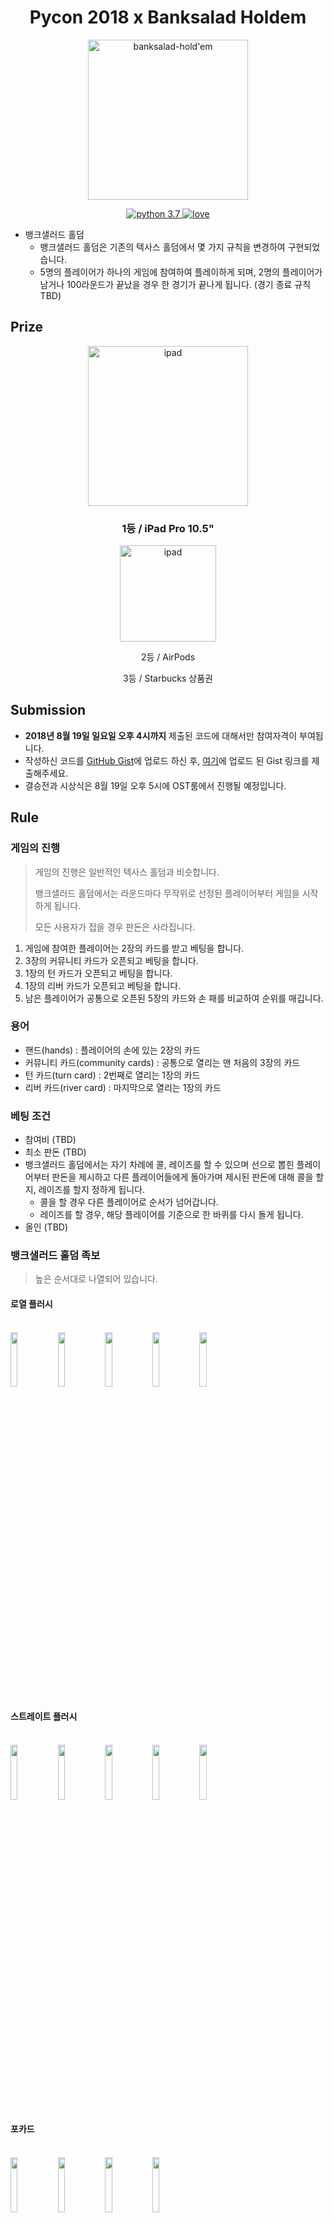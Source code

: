 <h1 align="center">Pycon 2018 x Banksalad Holdem</h1>

<p align="center">
  <img src="./resources/banksalad-holdem.png" alt="banksalad-hold'em" width="256px" />
</p>

<p align="center">
  <a href="https://www.python.org/downloads/release/python-370/">
    <img src="https://img.shields.io/badge/python-3.7-blue.svg" alt="python 3.7" />
  </a>
  <a href="https://rainist.com/recruit">
    <img src="https://img.shields.io/badge/%3C%2F%3E%20with%20%E2%99%A5%20by-Rainist-blue.svg" alt="love" />
  </a>
</p>

- 뱅크샐러드 홀덤
  - 뱅크샐러드 홀덤은 기존의 텍사스 홀덤에서 몇 가지 규칙을 변경하여 구현되었습니다.
  - 5명의 플레이어가 하나의 게임에 참여하여 플레이하게 되며, 2명의 플레이어가 남거나 100라운드가 끝났을 경우 한 경기가 끝나게 됩니다. (경기 종료 규칙 TBD)

## Prize

<p align="center">
  <img src="./resources/ipad-pro.png" alt="ipad" width="256px" />
</p>
<h3 align="center">1등 / iPad Pro 10.5"</h3>

<p align="center">
  <img src="./resources/airpods.png" alt="ipad" width="154px" />
</p>
<p align="center">2등 / AirPods</p>

<p align="center">3등 / Starbucks 상품권</p>

## Submission

- **2018년 8월 19일 일요일 오후 4시까지** 제출된 코드에 대해서만 참여자격이 부여됩니다.
- 작성하신 코드를 [GitHub Gist](https://gist.github.com/)에 업로드 하신 후, [여기](https://goo.gl/forms/v4Nup2q7kgBlmmUh1)에 업로드 된 Gist 링크를 제출해주세요.
- 결승전과 시상식은 8월 19일 오후 5시에 OST룸에서 진행될 예정입니다.

## Rule

### 게임의 진행

> 게임의 진행은 일반적인 텍사스 홀덤과 비슷합니다.
>
> 뱅크샐러드 홀덤에서는 라운드마다 무작위로 선정된 플레이어부터 게임을 시작하게 됩니다.
>
> 모든 사용자가 접을 경우 판돈은 사라집니다.

1. 게임에 참여한 플레이어는 2장의 카드를 받고 베팅을 합니다.
2. 3장의 커뮤니티 카드가 오픈되고 베팅을 합니다.
3. 1장의 턴 카드가 오픈되고 베팅을 합니다.
4. 1장의 리버 카드가 오픈되고 베팅을 합니다.
5. 남은 플레이어가 공통으로 오픈된 5장의 카드와 손 패를 비교하여 순위를 매깁니다.

### 용어

- 핸드(hands) : 플레이어의 손에 있는 2장의 카드
- 커뮤니티 카드(community cards) : 공통으로 열리는 맨 처음의 3장의 카드
- 턴 카드(turn card) : 2번째로 열리는 1장의 카드
- 리버 카드(river card) : 마지막으로 열리는 1장의 카드

### 베팅 조건

- 참여비 (TBD)
- 최소 판돈 (TBD)
- 뱅크샐러드 홀덤에서는 자기 차례에 콜, 레이즈를 할 수 있으며 선으로 뽑힌 플레이어부터 판돈을 제시하고 다른 플레이어들에게 돌아가며 제시된 판돈에 대해 콜을 할지, 레이즈를 할지 정하게 됩니다.
  - 콜을 할 경우 다른 플레이어로 순서가 넘어갑니다.
  - 레이즈를 할 경우, 해당 플레이어를 기준으로 한 바퀴를 다시 돌게 됩니다.
- 올인 (TBD)

### 뱅크샐러드 홀덤 족보

> 높은 순서대로 나열되어 있습니다.

#### 로열 플러시

<br><img src="https://cdn.banksalad.com/pycon2018/casino/cards/h10.png" width="15%"></img><img src="https://cdn.banksalad.com/pycon2018/casino/cards/h11.png" width="15%"></img><img src="https://cdn.banksalad.com/pycon2018/casino/cards/h12.png" width="15%"></img><img src="https://cdn.banksalad.com/pycon2018/casino/cards/h13.png" width="15%"></img><img src="https://cdn.banksalad.com/pycon2018/casino/cards/h1.png" width="15%"></img>

#### 스트레이트 플러시

<br><img src="https://cdn.banksalad.com/pycon2018/casino/cards/c3.png" width="15%"></img><img src="https://cdn.banksalad.com/pycon2018/casino/cards/c4.png" width="15%"></img><img src="https://cdn.banksalad.com/pycon2018/casino/cards/c5.png" width="15%"></img><img src="https://cdn.banksalad.com/pycon2018/casino/cards/c6.png" width="15%"></img><img src="https://cdn.banksalad.com/pycon2018/casino/cards/c7.png" width="15%"></img>

#### 포카드

<br><img src="https://cdn.banksalad.com/pycon2018/casino/cards/s9.png" width="15%"></img><img src="https://cdn.banksalad.com/pycon2018/casino/cards/d9.png" width="15%"></img><img src="https://cdn.banksalad.com/pycon2018/casino/cards/h9.png" width="15%"></img><img src="https://cdn.banksalad.com/pycon2018/casino/cards/c9.png" width="15%"></img>

#### 풀하우스

<br><img src="https://cdn.banksalad.com/pycon2018/casino/cards/h2.png" width="15%"></img><img src="https://cdn.banksalad.com/pycon2018/casino/cards/s2.png" width="15%"></img><img src="https://cdn.banksalad.com/pycon2018/casino/cards/h12.png" width="15%"></img><img src="https://cdn.banksalad.com/pycon2018/casino/cards/c12.png" width="15%"></img><img src="https://cdn.banksalad.com/pycon2018/casino/cards/d12.png" width="15%"></img>

#### 플러시

<br><img src="https://cdn.banksalad.com/pycon2018/casino/cards/h2.png" width="15%"></img><img src="https://cdn.banksalad.com/pycon2018/casino/cards/h5.png" width="15%"></img><img src="https://cdn.banksalad.com/pycon2018/casino/cards/h6.png" width="15%"></img><img src="https://cdn.banksalad.com/pycon2018/casino/cards/h8.png" width="15%"></img><img src="https://cdn.banksalad.com/pycon2018/casino/cards/h11.png" width="15%"></img>

#### 스트레이트

<br><img src="https://cdn.banksalad.com/pycon2018/casino/cards/c7.png" width="15%"></img><img src="https://cdn.banksalad.com/pycon2018/casino/cards/c8.png" width="15%"></img><img src="https://cdn.banksalad.com/pycon2018/casino/cards/h9.png" width="15%"></img><img src="https://cdn.banksalad.com/pycon2018/casino/cards/s10.png" width="15%"></img><img src="https://cdn.banksalad.com/pycon2018/casino/cards/h11.png" width="15%"></img>

#### 트리플

<br><img src="https://cdn.banksalad.com/pycon2018/casino/cards/h3.png" width="15%"></img><img src="https://cdn.banksalad.com/pycon2018/casino/cards/s3.png" width="15%"></img><img src="https://cdn.banksalad.com/pycon2018/casino/cards/d3.png" width="15%"></img><br>
<img src="https://cdn.banksalad.com/pycon2018/casino/cards/d13.png" width="15%"></img><img src="https://cdn.banksalad.com/pycon2018/casino/cards/h13.png" width="15%"></img><img src="https://cdn.banksalad.com/pycon2018/casino/cards/s13.png" width="15%"></img>

#### 투 페어

<br><img src="https://cdn.banksalad.com/pycon2018/casino/cards/s11.png" width="15%"></img><img src="https://cdn.banksalad.com/pycon2018/casino/cards/h11.png" width="15%"></img>
<img src="https://cdn.banksalad.com/pycon2018/casino/cards/c5.png" width="15%"></img><img src="https://cdn.banksalad.com/pycon2018/casino/cards/s5.png" width="15%"></img><br>
<img src="https://cdn.banksalad.com/pycon2018/casino/cards/s1.png" width="15%"></img><img src="https://cdn.banksalad.com/pycon2018/casino/cards/c1.png" width="15%"></img>
<img src="https://cdn.banksalad.com/pycon2018/casino/cards/h8.png" width="15%"></img><img src="https://cdn.banksalad.com/pycon2018/casino/cards/d8.png" width="15%"></img>

#### 원 페어

<br><img src="https://cdn.banksalad.com/pycon2018/casino/cards/h10.png" width="15%"></img><img src="https://cdn.banksalad.com/pycon2018/casino/cards/s10.png" width="15%"></img><br>
<img src="https://cdn.banksalad.com/pycon2018/casino/cards/c2.png" width="15%"></img><img src="https://cdn.banksalad.com/pycon2018/casino/cards/d2.png" width="15%"></img>

#### 탑

<br><img src="https://cdn.banksalad.com/pycon2018/casino/cards/c1.png" width="15%"></img><img src="https://cdn.banksalad.com/pycon2018/casino/cards/h4.png" width="15%"></img><img src="https://cdn.banksalad.com/pycon2018/casino/cards/h7.png" width="15%"></img><img src="https://cdn.banksalad.com/pycon2018/casino/cards/s9.png" width="15%"></img><img src="https://cdn.banksalad.com/pycon2018/casino/cards/h11.png" width="15%"></img>

### 같은 족보일 경우의 판단

- 로열 플러시가 두벌 이상 나왔을 경우에는 _(거의 불가능한 확률)_ **스페이드 > 다이아몬드 > 하트 > 클로버** 순으로 높은 패로 인정됩니다.
- 로열 플러시가 아닌 경우에는 패가 만들어진 카드 중 가장 높은 숫자만을 비교합니다.
- 숫자를 비교하여 같은 숫자인 경우, 그 판은 무효가 되며 판돈은 딜러가 가져갑니다.

## How to play

`example.py` 의 `always_bet(...)` 함수를 참고하여 `turn.py` 의 `bet(...)` 함수를 수정하여 Pull Request 를 보내시면 됩니다.

```
def bet(
    my_chips: int,
    my_cards: List[Card],
    bet_players: List[Other],
    betting_players: List[Other],
    community_cards: List[Card],
    min_bet_amt: int,
    max_bet_amt: int,
    total_bet_amt: int
) -> int:
    pass
```

`0`을 `return` 하게 되면 해당 턴은 포기(`die`)한다는 의미입니다.

### Parameters

- my_chips: 남은 칩 수
- my_cards: 플래이어의 손 패 (2장)
- bet_players: 이번 턴에 배팅한 플레이어들
- betting_players: 아직 배팅하지 않은 플레이어들
- community_cards: 커뮤니티 카드 + 턴 카드 + 리버 카드 (3장~5장)
- min_bet_amt: 가능한 최소 배팅액
- max_bet_amt: 가능한 최대 배팅액
- total_bet_amt: 여태까지 배팅한 누적 금액

### Test

작성한 코드를 테스트 하려면, `__main__.py` 에서 `example.always_bet` 대신 `turn.py` 의 `bet` 함수를 `import` 하고 테스트 해보시면 됩니다

## Questions?

[Issue](https://github.com/Rainist/pycon-2018-banksalad-holdem/issues)를 활용해주시거나, 뱅크샐러드 부스를 방문해주세요 😎
